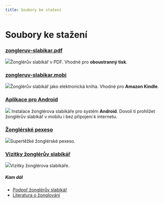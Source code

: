 ```yaml
---
title: Soubory ke stažení
---
```


# Soubory ke stažení

### [zongleruv-slabikar.pdf](/doc/zongleruv-slabikar.pdf "zongleruv-slabikar.pdf")

[![](/img/s/slabikar-pdf.png)](/doc/zongleruv-slabikar.pdf "zongleruv-slabikar.pdf")Žonglérův slabikář v PDF. Vhodné pro **oboustranný tisk**.

### [zongleruv-slabikar.mobi](/doc/zongleruv-slabikar.mobi "zongleruv-slabikar.mobi")

[![](/img/p/package-mobi.jpg)](/doc/zongleruv-slabikar.mobi "zongleruv-slabikar.mobi")Žonglérův slabikář jako elektronická kniha. Vhodné pro **Amazon Kindle**.

### [Aplikace pro Android](https://play.google.com/store/apps/details?id=info.zonglovani.mobile.app "Žonglérův slabikář pro systém Android")

[![](/img/a/android-juggling.png)](https://play.google.com/store/apps/details?id=info.zonglovani.mobile.app "Žonglérův slabikář pro systém Android") Instalace žonglérova slabikáře pro systém **Android**. Dovolí ti prohlížet žonglérův slabikář v mobilu i bez připojení k internetu.

### [Žonglérské pexeso](/pexeso/ "Žonglérské pexeso")

[![](/img/z/zonglerske-pexeso.jpg)](/pexeso/ "Žonglérské pexeso")Supertěžké žonglérské pexeso.

### [Vizitky žonglérův slabikář](/doc/vizitky-zongleruv-slabikar.pdf "vizitky-zongleruv-slabikar.pdf")

[![](/img/v/vizitky.png)](/doc/vizitky-zongleruv-slabikar.pdf "vizitky-zongleruv-slabikar.pdf")Vizitky žonglérova slabikáře.

##### Kam dál

- [Podpoř žonglérův slabikář](/podpor-zongleruv-slabikar.html "Podpořit žonglérův slabikář")
- [Literatura o žonglování](/literatura.html "Knížky o žonglování")
